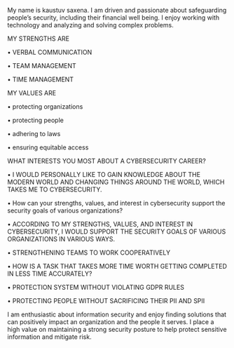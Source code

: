 My name is kaustuv saxena. I am driven and passionate about safeguarding people’s security, including their financial well being. I enjoy working with technology and analyzing and solving complex problems.

MY STRENGTHS ARE

• VERBAL COMMUNICATION

• TEAM MANAGEMENT

• TIME MANAGEMENT

MY VALUES ARE

• protecting organizations

• protecting people

• adhering to laws

• ensuring equitable access

WHAT INTERESTS YOU MOST ABOUT A CYBERSECURITY CAREER?

• I WOULD PERSONALLY LIKE TO GAIN KNOWLEDGE ABOUT THE MODERN WORLD AND CHANGING THINGS AROUND THE WORLD, WHICH TAKES ME TO CYBERSECURITY.

• How can your strengths, values, and interest in cybersecurity support the security goals of various organizations?

• ACCORDING TO MY STRENGTHS, VALUES, AND INTEREST IN CYBERSECURITY, I WOULD SUPPORT THE SECURITY GOALS OF VARIOUS ORGANIZATIONS IN VARIOUS WAYS.

• STRENGTHENING TEAMS TO WORK COOPERATIVELY

• HOW IS A TASK THAT TAKES MORE TIME WORTH GETTING COMPLETED IN LESS TIME ACCURATELY?

• PROTECTION SYSTEM WITHOUT VIOLATING GDPR RULES

• PROTECTING PEOPLE WITHOUT SACRIFICING THEIR PII AND SPII

I am enthusiastic about information security and enjoy finding solutions that can positively impact an organization and the people it serves. I place a high value on maintaining a strong security posture to help protect sensitive information and mitigate risk.
